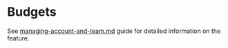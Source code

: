 # Budgets

See [managing-account-and-team.md](../../guides/managing-account-and-team.md "mention") guide for detailed information on the feature.
